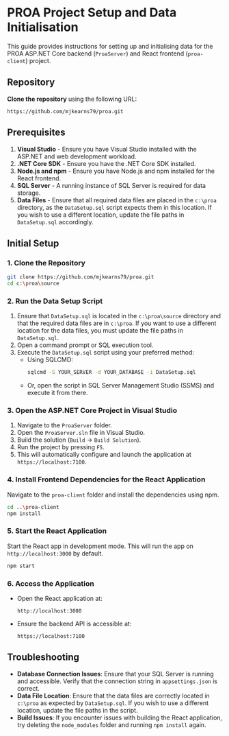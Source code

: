 # PROA Project Setup and Data Initialisation

This guide provides instructions for setting up and initialising data for the PROA ASP.NET Core backend (`ProaServer`) and React frontend (`proa-client`) project.

## Repository

**Clone the repository** using the following URL:

```
https://github.com/mjkearns79/proa.git
```

## Prerequisites

1. **Visual Studio** - Ensure you have Visual Studio installed with the ASP.NET and web development workload.
2. **.NET Core SDK** - Ensure you have the .NET Core SDK installed.
3. **Node.js and npm** - Ensure you have Node.js and npm installed for the React frontend.
4. **SQL Server** - A running instance of SQL Server is required for data storage.
5. **Data Files** - Ensure that all required data files are placed in the `c:\proa` directory, as the `DataSetup.sql` script expects them in this location. If you wish to use a different location, update the file paths in `DataSetup.sql` accordingly.

## Initial Setup

### 1. Clone the Repository

```bash
git clone https://github.com/mjkearns79/proa.git
cd c:\proa\source
```

### 2. Run the Data Setup Script

1. Ensure that `DataSetup.sql` is located in the `c:\proa\source` directory and that the required data files are in `c:\proa`. If you want to use a different location for the data files, you must update the file paths in `DataSetup.sql`.
2. Open a command prompt or SQL execution tool.
3. Execute the `DataSetup.sql` script using your preferred method:
   - Using SQLCMD:
     ```bash
     sqlcmd -S YOUR_SERVER -d YOUR_DATABASE -i DataSetup.sql
     ```
   - Or, open the script in SQL Server Management Studio (SSMS) and execute it from there.

### 3. Open the ASP.NET Core Project in Visual Studio

1. Navigate to the `ProaServer` folder.
2. Open the `ProaServer.sln` file in Visual Studio.
3. Build the solution (`Build` → `Build Solution`).
4. Run the project by pressing `F5`.
5. This will automatically configure and launch the application at `https://localhost:7100`.

### 4. Install Frontend Dependencies for the React Application

Navigate to the `proa-client` folder and install the dependencies using npm.

```bash
cd ..\proa-client
npm install
```

### 5. Start the React Application

Start the React app in development mode. This will run the app on `http://localhost:3000` by default.

```bash
npm start
```

### 6. Access the Application

- Open the React application at:
  ```
  http://localhost:3000
  ```
- Ensure the backend API is accessible at:
  ```
  https://localhost:7100
  ```

## Troubleshooting

- **Database Connection Issues**: Ensure that your SQL Server is running and accessible. Verify that the connection string in `appsettings.json` is correct.
- **Data File Location**: Ensure that the data files are correctly located in `c:\proa` as expected by `DataSetup.sql`. If you wish to use a different location, update the file paths in the script.
- **Build Issues**: If you encounter issues with building the React application, try deleting the `node_modules` folder and running `npm install` again.
